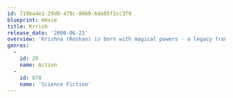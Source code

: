 ```yaml
---
id: 719ba4e1-29d0-479c-8060-6da95f2cc3f9
blueprint: movie
title: Krrish
release_date: '2006-06-23'
overview: 'Krishna (Roshan) is born with magical powers - a legacy from his father. Priya (Chopra) comes into his life and becomes his world. When she beckons him to Singapore, he follows. In Singapore, Dr. Siddhant Arya (Shah), the megalomaniac scientist is on the verge of changing the future forever. Only one man stands between Dr. Siddharth Arya and his destructive dreams. To block his ruthless ambitions -- Krishna must become Krrish.'
genres:
  -
    id: 28
    name: Action
  -
    id: 878
    name: 'Science Fiction'
---
```

